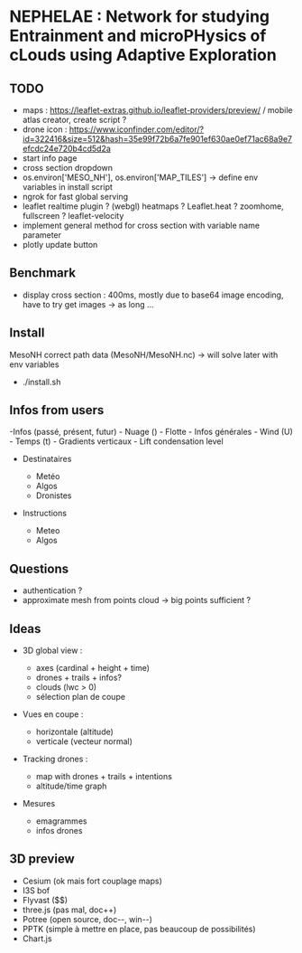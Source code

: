 # NEPHELAE : Network for studying Entrainment and microPHysics of cLouds using Adaptive Exploration

## TODO

- maps : https://leaflet-extras.github.io/leaflet-providers/preview/ / mobile atlas creator, create script ?
- drone icon : https://www.iconfinder.com/editor/?id=322416&size=512&hash=35e99f72b6a7fe901ef630ae0ef71ac68a9e7efcdc24e720b4cd5d2a
- start info page
- cross section dropdown
- os.environ['MESO_NH'], os.environ['MAP_TILES'] -> define env variables in install script
- ngrok for fast global serving
- leaflet realtime plugin ? (webgl) heatmaps ? Leaflet.heat ? zoomhome, fullscreen ? leaflet-velocity
- implement general method for cross section with variable name parameter
- plotly update button


## Benchmark

- display cross section : 400ms, mostly due to base64 image encoding, have to try get images -> as long ...

## Install

MesoNH correct path data (MesoNH/MesoNH.nc) -> will solve later with env variables
- ./install.sh

## Infos from users

-Infos (passé, présent, futur)
    - Nuage ()
    - Flotte
    - Infos générales
        - Wind (U)
        - Temps (t)
        - Gradients verticaux
        - Lift condensation level

- Destinataires
    - Metéo
    - Algos
    - Dronistes

- Instructions
    - Meteo
    - Algos


## Questions

-   authentication ?
-   approximate mesh from points cloud -> big points sufficient ?

## Ideas

-   3D global view :

    -   axes (cardinal + height + time)
    -   drones + trails + infos?
    -   clouds (lwc > 0)
    -   sélection plan de coupe

-   Vues en coupe :

    -   horizontale (altitude)
    -   verticale (vecteur normal)

-   Tracking drones :

    -   map with drones + trails + intentions
    -   altitude/time graph

-   Mesures

    -   emagrammes
    -   infos drones

## 3D preview

-   Cesium (ok mais fort couplage maps)
-   I3S bof
-   Flyvast (\$\$)
-   three.js (pas mal, doc++)
-   Potree (open source, doc--, win--)
-   PPTK (simple à mettre en place, pas beaucoup de possibilités)
-   Chart.js
